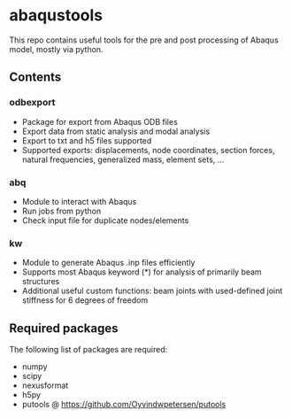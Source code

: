 # abaqustools

This repo contains useful tools for the pre and post processing of Abaqus model, mostly via python.

## Contents

### odbexport
- Package for export from Abaqus ODB files
- Export data from static analysis and modal analysis
- Export to txt and h5 files supported
- Supported exports: displacements, node coordinates, section forces, natural frequencies, generalized mass, element sets, ...

### abq
- Module to interact with Abaqus
- Run jobs from python
- Check input file for duplicate nodes/elements

### kw
- Module to generate Abaqus .inp files efficiently
- Supports most Abaqus keyword (*) for analysis of primarily beam structures
- Additional useful custom functions: beam joints with used-defined joint stiffness for 6 degrees of freedom

## Required packages
The following list of packages are required:
- numpy
- scipy
- nexusformat
- h5py
- putools @ https://github.com/Oyvindwpetersen/putools

